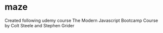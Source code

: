 # maze
Created following udemy course The Modern Javascript Bootcamp Course by Colt Steele and Stephen Grider

